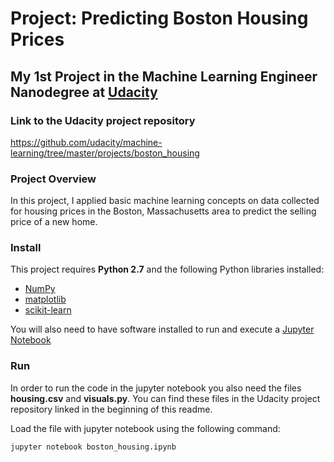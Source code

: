 # Project: Predicting Boston Housing Prices
## My 1st Project in the Machine Learning Engineer Nanodegree at [Udacity](https://www.udacity.com/)

### Link to the Udacity project repository

https://github.com/udacity/machine-learning/tree/master/projects/boston_housing

### Project Overview
In this project, I applied basic machine learning concepts on data collected for housing prices in the Boston, Massachusetts area to predict the selling price of a new home.

### Install

This project requires **Python 2.7** and the following Python libraries installed:

- [NumPy](http://www.numpy.org/)
- [matplotlib](http://matplotlib.org/)
- [scikit-learn](http://scikit-learn.org/stable/)

You will also need to have software installed to run and execute a [Jupyter Notebook](http://jupyter.org/)

### Run

In order to run the code in the jupyter notebook you also need the files **housing.csv** and **visuals.py**. You can find these files in the Udacity project repository linked in the beginning of this readme.

Load the file with jupyter notebook using the following command:

```jupyter notebook boston_housing.ipynb```

